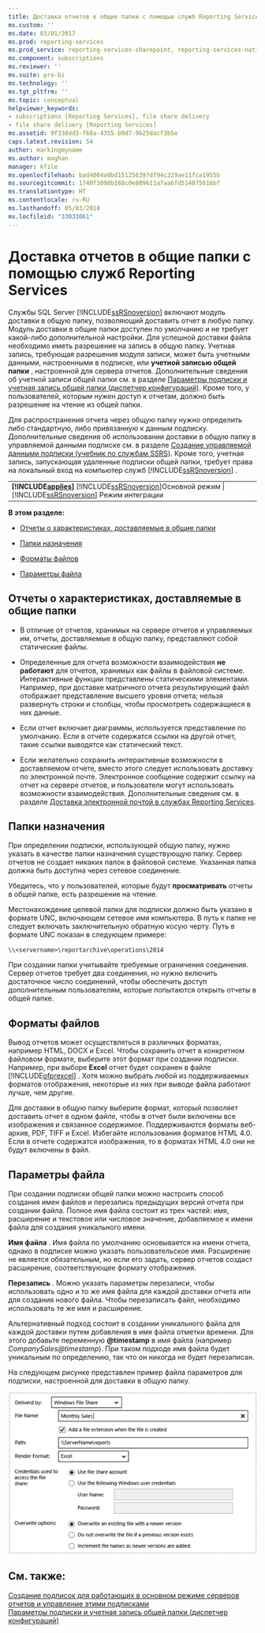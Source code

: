 ```yaml
---
title: Доставка отчетов в общие папки с помощью служб Reporting Services | Документы Майкрософт
ms.custom: ''
ms.date: 03/01/2017
ms.prod: reporting-services
ms.prod_service: reporting-services-sharepoint, reporting-services-native
ms.component: subscriptions
ms.reviewer: ''
ms.suite: pro-bi
ms.technology: ''
ms.tgt_pltfrm: ''
ms.topic: conceptual
helpviewer_keywords:
- subscriptions [Reporting Services], file share delivery
- file share delivery [Reporting Services]
ms.assetid: 9f338dd3-f68a-4355-b9d7-9b25dacf3b5e
caps.latest.revision: 54
author: markingmyname
ms.author: maghan
manager: kfile
ms.openlocfilehash: bad4004a0bd151256397df94c329ae11fca1955b
ms.sourcegitcommit: 1740f3090b168c0e809611a7aa6fd514075616bf
ms.translationtype: HT
ms.contentlocale: ru-RU
ms.lasthandoff: 05/03/2018
ms.locfileid: "33033061"
---
```

# <a name="file-share-delivery-in-reporting-services"></a>Доставка отчетов в общие папки с помощью служб Reporting Services
  Службы SQL Server [!INCLUDE[ssRSnoversion](../../includes/ssrsnoversion-md.md)] включают модуль доставки в общую папку, позволяющий доставить отчет в любую папку. Модуль доставки в общие папки доступен по умолчанию и не требует какой-либо дополнительной настройки. Для успешной доставки файла необходимо иметь разрешение на запись в общую папку. Учетная запись, требующая разрешения модуля записи, может быть учетными данными, настроенными в подписке, или **учетной записью общей папки** , настроенной для сервера отчетов. Дополнительные сведения об учетной записи общей папки см. в разделе [Параметры подписки и учетная запись общей папки (диспетчер конфигураций)](../../reporting-services/install-windows/subscription-settings-and-a-file-share-account-configuration-manager.md). Кроме того, у пользователей, которым нужен доступ к отчетам, должно быть разрешение на чтение из общей папки.  
  
 Для распространения отчета через общую папку нужно определить либо стандартную, либо привязанную к данным подписку. Дополнительные сведения об использовании доставки в общую папку в управляемой данными подписке см. в разделе [Создание управляемой данными подписки (учебник по службам SSRS)](../../reporting-services/create-a-data-driven-subscription-ssrs-tutorial.md). Кроме того, учетная запись, запускающая удаленные подписки общей папки, требует права на локальный вход на компьютер служб [!INCLUDE[ssRSnoversion](../../includes/ssrsnoversion-md.md)] .  
  
||  
|-|  
|**[!INCLUDE[applies](../../includes/applies-md.md)]** [!INCLUDE[ssRSnoversion](../../includes/ssrsnoversion-md.md)]Основной режим &#124; [!INCLUDE[ssRSnoversion](../../includes/ssrsnoversion-md.md)] Режим интеграции|  
  
 **В этом разделе:**  
  
-   [Отчеты о характеристиках, доставляемые в общие папки](#bkmk_Characteristics)  
  
-   [Папки назначения](#bkmk_target_folders)  
  
-   [Форматы файлов](#bkmk_file_formats)  
  
-   [Параметры файла](#bkmk_file_options)  
  
##  <a name="bkmk_Characteristics"></a> Отчеты о характеристиках, доставляемые в общие папки  
  
-   В отличие от отчетов, хранимых на сервере отчетов и управляемых им, отчеты, доставляемые в общую папку, представляют собой статические файлы.  
  
-   Определенные для отчета возможности взаимодействия **не работают** для отчетов, хранимых как файлы в файловой системе. Интерактивные функции представлены статическими элементами. Например, при доставке матричного отчета результирующий файл отображает представление высшего уровня отчета; нельзя развернуть строки и столбцы, чтобы просмотреть содержащиеся в них данные.  
  
-   Если отчет включает диаграммы, используется представление по умолчанию. Если в отчете содержатся ссылки на другой отчет, такие ссылки выводятся как статический текст.  
  
-   Если желательно сохранить интерактивные возможности в доставляемом отчете, вместо этого следует использовать доставку по электронной почте. Электронное сообщение содержит ссылку на отчет на сервере отчетов, и пользователи могут использовать возможности взаимодействия. Дополнительные сведения см. в разделе [Доставка электронной почтой в службах Reporting Services](../../reporting-services/subscriptions/e-mail-delivery-in-reporting-services.md).  
  
##  <a name="bkmk_target_folders"></a> Папки назначения  
 При определении подписки, использующей общую папку, нужно указать в качестве папки назначения существующую папку. Сервер отчетов не создает никаких папок в файловой системе. Указанная папка должна быть доступна через сетевое соединение.  
  
 Убедитесь, что у пользователей, которые будут **просматривать** отчеты в общей папке, есть разрешение на чтение.  
  
 Местонахождение целевой папки для подписки должно быть указано в формате UNC, включающем сетевое имя компьютера. В путь к папке не следует включать заключительную обратную косую черту. Путь в формате UNC показан в следующем примере:  
  
```  
\\<servername>\reportarchive\operations\2014  
```  
  
 При создании папки учитывайте требуемые ограничения соединения. Сервер отчетов требует два соединения, но нужно включить достаточное число соединений, чтобы обеспечить доступ дополнительным пользователям, которые попытаются открыть отчеты в общей папке.  
  
##  <a name="bkmk_file_formats"></a> Форматы файлов  
 Вывод отчетов может осуществляться в различных форматах, например HTML, DOCX и Excel. Чтобы сохранить отчет в конкретном файловом формате, выберите этот формат при создании подписки. Например, при выборе **Excel** отчет будет сохранен в файле [!INCLUDE[ofprexcel](../../includes/ofprexcel-md.md)] . Хотя можно выбрать любой из поддерживаемых форматов отображения, некоторые из них при выводе файла работают лучше, чем другие.  
  
 Для доставки в общую папку выберите формат, который позволяет доставить отчет в одном файле, чтобы в отчет были включены все изображения и связанное содержимое. Поддерживаются форматы веб-архив, PDF, TIFF и Excel. Избегайте использования форматов HTML 4.0. Если в отчете содержатся изображения, то в форматах HTML 4.0 они не будут включены в файл.  
  
##  <a name="bkmk_file_options"></a> Параметры файла  
 При создании подписки общей папки можно настроить способ создания имен файлов и перезапись предыдущих версий отчета при создании файла. Полное имя файла состоит из трех частей: имя, расширение и текстовое или числовое значение, добавляемое к имени файла для создания уникального имени.  
  
 **Имя файла** . Имя файла по умолчанию основывается на имени отчета, однако в подписке можно указать пользовательское имя. Расширение не является обязательным, но если его задать, сервер отчетов создаст расширение, соответствующее формату отображения.  
  
 **Перезапись** . Можно указать параметры перезаписи, чтобы использовать одно и то же имя файла для каждой доставки отчета или для создания нового файла. Чтобы перезаписать файл, необходимо использовать те же имя и расширение.  
  
 Альтернативный подход состоит в создании уникального файла для каждой доставки путем добавления в имя файла отметки времени. Для этого добавьте переменную **@timestamp** в имя файла (например *CompanySales@timestamp*). При таком подходе имя файла будет уникальным по определению, так что он никогда не будет перезаписан.  
  
 На следующем рисунке представлен пример файла параметров для подписки, настроенной для доставки в общую папку.  
  
 ![Подписка для доставки в общую папку](../../reporting-services/subscriptions/media/ssrs-file-share-subscription.png "Подписка для доставки в общую папку")  
  
## <a name="see-also"></a>См. также:  
 [Создание подписок для работающих в основном режиме серверов отчетов и управление этими подписками](../../reporting-services/subscriptions/create-and-manage-subscriptions-for-native-mode-report-servers.md)   
 [Параметры подписки и учетная запись общей папки (диспетчер конфигураций)](../../reporting-services/install-windows/subscription-settings-and-a-file-share-account-configuration-manager.md)  
  
  
